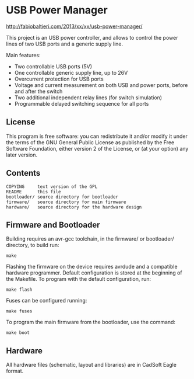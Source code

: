 USB Power Manager
=================

http://fabiobaltieri.com/2013/xx/xx/usb-power-manager/

This project is an USB power controller, and allows to control the power lines
of two USB ports and a generic supply line.

Main features:
- Two controllable USB ports (5V)
- One controllable generic supply line, up to 26V
- Overcurrent protection for USB ports
- Voltage and current measurement on both USB and power ports, before and after
  the switch
- Two additional independent relay lines (for switch simulation)
- Programmable delayed switching sequence for all ports

License
-------

This program is free software: you can redistribute it and/or modify
it under the terms of the GNU General Public License as published by
the Free Software Foundation, either version 2 of the License, or
(at your option) any later version.

Contents
--------

    COPYING     text version of the GPL
    README      this file
    bootloader/ source directory for bootloader
    firmware/   source directory for main firmware
    hardware/   source directory for the hardware design

Firmware and Bootloader
-----------------------

Building requires an avr-gcc toolchain, in the firmware/ or bootloader/
directory, to build run:

    make

Flashing the firmware on the device requires avrdude and a compatible hardware
programmer. Default configuration is stored at the beginning of the Makefile.
To program with the default configuration, run:

    make flash

Fuses can be configured running:

    make fuses

To program the main firmware from the bootloader, use the command:

    make boot

Hardware
--------

All hardware files (schematic, layout and libraries) are in CadSoft Eagle
format.
